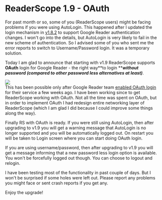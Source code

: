 ReaderScope 1.9 - OAuth
===
For past month or so, some of you (ReaderScope users) might be facing problems if you were using AutoLogin. This happened after I updated the login mechanism in [v1.8.2][0] to support Google Reader authentication changes. I won't go into the details, but AutoLogin is very likely to fail in the new scheme of authentication. So I advised some of you who sent me the error reports to switch to Username/Password login. It was a temporary solution.  
  
Today I am glad to announce that starting with v1.9 ReaderScope supports **OAuth** login for Google Reader - the right way**to login **_**without password (compared to other password less alternatives at least)**_.  

[![](http://farm3.static.flickr.com/2074/1529124811_67fcabab2d_m_d.jpg)][1]  
This has been possible only after Google Reader team [enabled OAuth login][2] for their service a few weeks ago. I have been working since to get ReaderScope working with OAuth. Not all the time was spent on OAuth, but in order to implement OAuth I had redesign entire networking layer of ReaderScope (which I am glad I did because I could improve some things along the way).  
  
Finally RS with OAuth is ready. If you were still using AutoLogin, then after upgrading to v1.9 you will get a warning message that AutoLogin is no longer supported and you will be automatically logged out. On restart you will be taken to Login screen where you can start doing OAuth login.  
  
If you are using username/password, then after upgrading to v1.9 you will get a message informing that a new password less login option is available. You won't be forcefully logged out though. You can choose to logout and relogin.  
  
I have been testing most of the functionality in past couple of days. But I won't be surprised if some holes were left out. Please report any problems you might face or sent crash reports if you get any.  
  
Enjoy the upgrade!

[0]: http://jyro.blogspot.com/2010/03/readerscope-1823-new-authentication-and.html
[1]: http://farm3.static.flickr.com/2074/1529124811_67fcabab2d_m_d.jpg
[2]: http://groups.google.com/group/fougrapi/browse_thread/thread/4430c9a6dea4d70f

